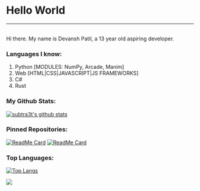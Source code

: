 # Hello World
<hr>
<br>
  Hi there. My name is Devansh Patil, a 13 year old aspiring developer.

### Languages I know:
1. Python [MODULES: NumPy, Arcade, Manim]
2. Web [HTML|CSS|JAVASCRIPT|JS FRAMEWORKS]
3. C#
4. Rust 


### My Github Stats:

[![subtra3t's github stats](https://github-readme-stats.vercel.app/api?username=subtra3t&show_icons=true&icon_color=aaddff&theme=algolia&bg_color=45,000000,1e047d&custom_title=subtra3t's%20GitHub%20Stats&text_color=0099ff)](https://github.com/subtra3t)


### Pinned Repositories:

[![ReadMe Card](https://github-readme-stats.vercel.app/api/pin/?username=subtra3t&repo=python3_server)](https://github.com/subtra3t/python3_server) 
[![ReadMe Card](https://github-readme-stats.vercel.app/api/pin/?username=subtra3t&repo=tenpad)](https://github.com/subtra3t/tenpad)

### Top Languages:

[![Top Langs](https://github-readme-stats.vercel.app/api/top-langs/?username=subtra3t&exclude_repo=Scratch-Archive,github-slideshow)]()


![](https://hit.yhype.me/github/profile?user_id=70676380)
